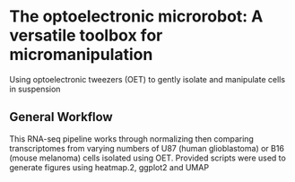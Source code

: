 # The optoelectronic microrobot: A versatile toolbox for micromanipulation
Using optoelectronic tweezers (OET) to gently isolate and manipulate cells in suspension

## General Workflow
This RNA-seq pipeline works through normalizing then comparing transcriptomes from varying numbers of U87 (human glioblastoma) or B16 (mouse melanoma) cells isolated using OET.
Provided scripts were used to generate figures using heatmap.2, ggplot2 and UMAP
